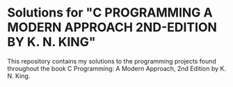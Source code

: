 # Solutions for "C PROGRAMMING A MODERN APPROACH 2ND-EDITION BY K. N. KING"
This repository contains my solutions to the programming projects found throughout the book C Programming: A Modern Approach, 2nd Edition by K. N. King.
